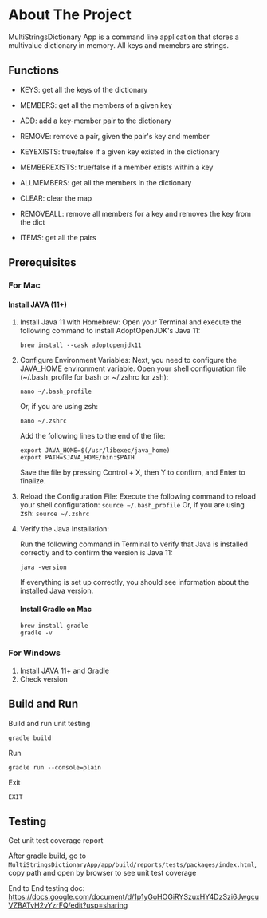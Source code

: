 # About The Project

MultiStringsDictionary App is a command line application that stores a multivalue dictionary in memory. All keys and memebrs are strings. 

## Functions

- KEYS: get all the keys of the dictionary

- MEMBERS: get all the members of a given key

- ADD: add a key-member pair to the dictionary

- REMOVE: remove a pair, given the pair's key and member

- KEYEXISTS: true/false if a given key existed in the dictionary

- MEMBEREXISTS: true/false if a member exists within a key

- ALLMEMBERS: get all the members in the dictionary

- CLEAR: clear the map

- REMOVEALL: remove all members for a key and removes the key from the dict

- ITEMS: get all the pairs


## Prerequisites

### For Mac
#### Install JAVA (11+)

1. Install Java 11 with Homebrew: Open your Terminal and execute the following command to install AdoptOpenJDK's Java 11:


    ```
   brew install --cask adoptopenjdk11
    ```


3. Configure Environment Variables: Next, you need to configure the JAVA_HOME environment variable.
Open your shell configuration file (~/.bash_profile for bash or ~/.zshrc for zsh):
   
   ```
   nano ~/.bash_profile
   ```
   
   Or, if you are using zsh:
   
   ```
   nano ~/.zshrc
   ```
   
   Add the following lines to the end of the file:
   
    ```
    export JAVA_HOME=$(/usr/libexec/java_home)
    export PATH=$JAVA_HOME/bin:$PATH
    ```
   
   Save the file by pressing Control + X, then Y to confirm, and Enter to finalize.


5. Reload the Configuration File: Execute the following command to reload your shell configuration:
    ```source ~/.bash_profile``` Or, if you are using zsh:  ```source ~/.zshrc```


6. Verify the Java Installation:

   Run the following command in Terminal to verify that Java is installed correctly and to confirm the version is Java 11:
   
   ```
   java -version
   ```
       
   If everything is set up correctly, you should see information about the installed Java version.

   
   #### Install Gradle on Mac
   
   ```
   brew install gradle
   gradle -v
   ```
   



### For Windows
1. Install JAVA 11+ and Gradle
2. Check version




## Build and Run
Build and run unit testing
```
gradle build
```

Run
```
gradle run --console=plain
```

Exit
```
EXIT
```


## Testing


Get unit test coverage report

After gradle build, go to ```MultiStringsDictionaryApp/app/build/reports/tests/packages/index.html```, copy path and open by browser to see unit test coverage


End to End testing doc: https://docs.google.com/document/d/1p1yGoHOGiRYSzuxHY4DzSzi6JwgcuVZBATvH2vYzrFQ/edit?usp=sharing




